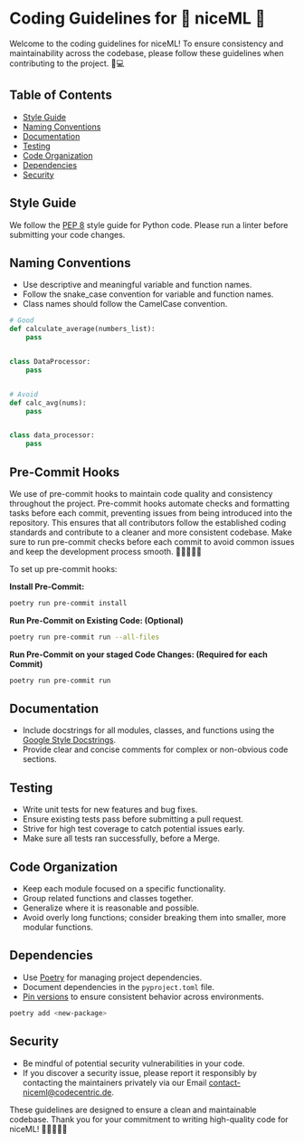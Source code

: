 # Coding Guidelines for 🍦 niceML 🍦

Welcome to the coding guidelines for niceML! To ensure consistency and
maintainability across the codebase, please follow these guidelines when contributing to
the project. 🚧💻

## Table of Contents

- [Style Guide](#style-guide)
- [Naming Conventions](#naming-conventions)
- [Documentation](#documentation)
- [Testing](#testing)
- [Code Organization](#code-organization)
- [Dependencies](#dependencies)
- [Security](#security)

## Style Guide

We follow the [PEP 8](https://www.python.org/dev/peps/pep-0008/) style guide for Python
code. Please run a linter before submitting your code changes.

## Naming Conventions

- Use descriptive and meaningful variable and function names.
- Follow the snake_case convention for variable and function names.
- Class names should follow the CamelCase convention.

```python
# Good
def calculate_average(numbers_list):
    pass


class DataProcessor:
    pass


# Avoid
def calc_avg(nums):
    pass


class data_processor:
    pass
```

## Pre-Commit Hooks

We use of pre-commit hooks to maintain code quality and
consistency throughout the project. Pre-commit hooks automate checks and formatting
tasks before each commit, preventing issues from being introduced into the repository.
This ensures that all contributors follow the established coding standards and 
contribute to a cleaner and more consistent codebase. Make sure to run
pre-commit checks before each commit to avoid common issues and keep the development
process smooth. 🧹👩‍💻👨‍💻

To set up pre-commit hooks:

**Install Pre-Commit:**
```bash
poetry run pre-commit install
```

**Run Pre-Commit on Existing Code: (Optional)**
```bash
poetry run pre-commit run --all-files
```
   
**Run Pre-Commit on your staged Code Changes: (Required for each Commit)**
```bash
poetry run pre-commit run
```

## Documentation

- Include docstrings for all modules, classes, and functions using
  the [Google Style Docstrings](https://sphinxcontrib-napoleon.readthedocs.io/en/latest/example_google.html).
- Provide clear and concise comments for complex or non-obvious code sections.

## Testing

- Write unit tests for new features and bug fixes.
- Ensure existing tests pass before submitting a pull request.
- Strive for high test coverage to catch potential issues early.
- Make sure all tests ran successfully, before a Merge.

## Code Organization

- Keep each module focused on a specific functionality.
- Group related functions and classes together.
- Generalize where it is reasonable and possible.
- Avoid overly long functions; consider breaking them into smaller, more modular
  functions.

## Dependencies

- Use [Poetry](https://python-poetry.org/) for managing project dependencies.
- Document dependencies in the `pyproject.toml` file.
- [Pin versions](https://python-poetry.org/docs/cli/#add) to ensure consistent behavior across environments.

```bash
poetry add <new-package>
```

## Security

- Be mindful of potential security vulnerabilities in your code.
- If you discover a security issue, please report it responsibly by contacting the
  maintainers privately via our Email [contact-niceml@codecentric.de](mailto:contact-niceml@codecentric.de).

These guidelines are designed to ensure a clean and maintainable codebase. Thank you for
your commitment to writing high-quality code for niceML! 🌈👩‍💻👨‍💻
